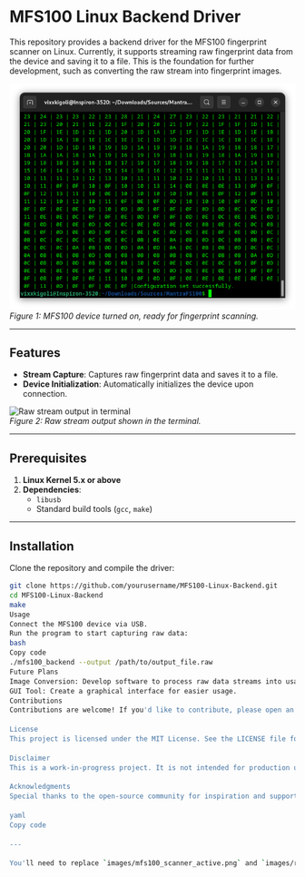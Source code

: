 # MFS100 Linux Backend Driver  

This repository provides a backend driver for the MFS100 fingerprint scanner on Linux. Currently, it supports streaming raw fingerprint data from the device and saving it to a file. This is the foundation for further development, such as converting the raw stream into fingerprint images.  

![MFS100 with red light active](images/RAW_Output_Of_File_and_Teminal.png)  
*Figure 1: MFS100 device turned on, ready for fingerprint scanning.*  

---

## Features  
- **Stream Capture**: Captures raw fingerprint data and saves it to a file.  
- **Device Initialization**: Automatically initializes the device upon connection.  

![Raw stream output in terminal](images/raw_stream_terminal.png)  
*Figure 2: Raw stream output shown in the terminal.*  

---

## Prerequisites  
1. **Linux Kernel 5.x or above**  
2. **Dependencies**:  
   - `libusb`  
   - Standard build tools (`gcc`, `make`)  

---

## Installation  
Clone the repository and compile the driver:  
```bash
git clone https://github.com/yourusername/MFS100-Linux-Backend.git  
cd MFS100-Linux-Backend  
make  
Usage
Connect the MFS100 device via USB.
Run the program to start capturing raw data:
bash
Copy code
./mfs100_backend --output /path/to/output_file.raw
Future Plans
Image Conversion: Develop software to process raw data streams into usable fingerprint images.
GUI Tool: Create a graphical interface for easier usage.
Contributions
Contributions are welcome! If you'd like to contribute, please open an issue or submit a pull request.

License
This project is licensed under the MIT License. See the LICENSE file for details.

Disclaimer
This is a work-in-progress project. It is not intended for production use.

Acknowledgments
Special thanks to the open-source community for inspiration and support!

yaml
Copy code

---

You'll need to replace `images/mfs100_scanner_active.png` and `images/raw_stream_terminal.png` with the paths to your images in the repository. Would you like help generating placeholder images or finalizing any part of the content?

